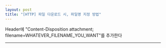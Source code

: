 ```yaml
---
layout: post
title: "[HTTP] 파일 다운로드 시, 파일명 지정 방법"
---
```


Header에 "Content-Disposition attachment; filename=WHATEVER_FILENAME_YOU_WANT"를 추가한다

****
